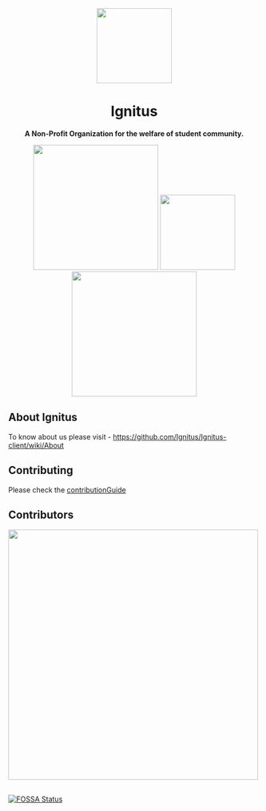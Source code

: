 <div align="center">
    <img src="https://imgur.com/b0y65se.gif" width="150">
    <h1>Ignitus</h1>
    <p>
        <b>A Non-Profit Organization for the welfare of student community.</b>
    </p>
    <img src="https://forthebadge.com/images/badges/powered-by-responsibility.svg" width="250">
    <img src="https://forthebadge.com/images/badges/built-with-love.svg" width="150">
    <img src="https://forthebadge.com/images/badges/made-with-javascript.svg" width="250">

</div>

## About Ignitus
To know about us please visit - https://github.com/Ignitus/Ignitus-client/wiki/About

## Contributing
Please check the [contributionGuide](https://github.com/Ignitus/Ignitus-Client-Side-Development/blob/master/.github/CONTRIBUTION/CONTRIBUTION.md)


## Contributors
<a href="http://www.ignitus.org/aboutus"><img src="https://imgur.com/uDEb2rY.png" width="500"></a>

##

[![FOSSA Status](https://app.fossa.io/api/projects/git%2Bgithub.com%2FIgnitus%2FIgnitus-Client-Side-Development.svg?type=large)](https://app.fossa.io/projects/git%2Bgithub.com%2FIgnitus%2FIgnitus-Client-Side-Development?ref=badge_large)
